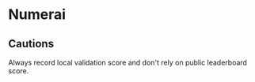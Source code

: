 # Numerai

## Cautions
Always record local validation score and don't rely on public leaderboard score.

